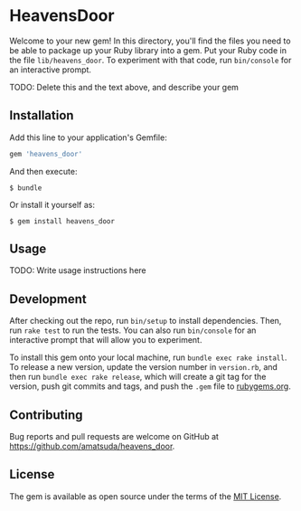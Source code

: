 # HeavensDoor

Welcome to your new gem! In this directory, you'll find the files you need to be able to package up your Ruby library into a gem. Put your Ruby code in the file `lib/heavens_door`. To experiment with that code, run `bin/console` for an interactive prompt.

TODO: Delete this and the text above, and describe your gem

## Installation

Add this line to your application's Gemfile:

```ruby
gem 'heavens_door'
```

And then execute:

    $ bundle

Or install it yourself as:

    $ gem install heavens_door

## Usage

TODO: Write usage instructions here

## Development

After checking out the repo, run `bin/setup` to install dependencies. Then, run `rake test` to run the tests. You can also run `bin/console` for an interactive prompt that will allow you to experiment.

To install this gem onto your local machine, run `bundle exec rake install`. To release a new version, update the version number in `version.rb`, and then run `bundle exec rake release`, which will create a git tag for the version, push git commits and tags, and push the `.gem` file to [rubygems.org](https://rubygems.org).

## Contributing

Bug reports and pull requests are welcome on GitHub at https://github.com/amatsuda/heavens_door.

## License

The gem is available as open source under the terms of the [MIT License](https://opensource.org/licenses/MIT).
